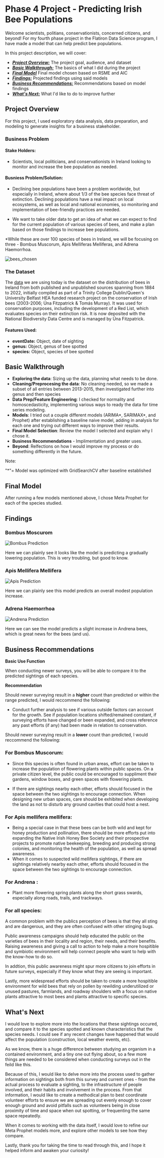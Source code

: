 # Phase 4 Project - Predicting Irish Bee Populations

Welcome scientists, politians, conservationists, concerned citizens, and beyond! For my fourth phase project in the Flatiron Data Science program, I have made a model that can help predict bee populations. 

In this project description, we will cover:

* [***Project Overview:***](#project-overview) The project goal, audience, and dataset
* [***Basic Walkthrough:***](#Walkthrough) The basics of what I did during the project
* [***Final Model***](#final_model) Final model chosen based on RSME and AIC
* [***Findings:***](#findings) Projected findings using said models
* [***Business Recommendations:***](#busrec) Recommendations based on model findings
* [***What's Next:***](#next) What I'd like to do to improve further


## Project Overview<a id='project-overview'></a>

For this project, I used exploratory data analysis, data preparation, and modeling to generate insights for a business stakeholder.

### Business Problem

#### Stake Holders:
* Scientists, local politicians, and conservationists in Ireland looking to monitor and increase the bee population as needed.

#### Busniess Problem/Solution:
* Declining bee populations have been a problem worldwide, but especially in Ireland, where about 1/3 of the bee species face threat of extinction. Declining populations have a real impact on local ecosystems, as well as local and national economies, so monitoring and implementation of bee-friendly practices are needed.

* We want to take older data to get an idea of what we can expect to find for the current population of various species of bees, and make a plan based on those findings to increase bee populations.

*While these are over 100 species of bees in Ireland, we will be focusing on three - Bombus Muscorum, Apis Melliferas Melliferas, and Adrena Haemorrhoa.

![bees_chosen](images/bees.png)

### The Dataset

The [data]("https://www.gbif.org/dataset/6eed5110-c7b8-11de-b279-d063ea754e15") we are using today is the dataset on the distribution of bees in Ireland from both published and unpublished sources spanning from 1884 to 2022, initially compiled as part of a Trinity College Dublin/Queen's University Belfast HEA funded research project on the conservation of Irish bees (2003-2006; Úna Fitzpatrick & Tomás Murray). It was used for conservation purposes, including the development of a Red List, which evaluates species on their extinction risk. It is now deposited with the National Biodiversity Data Centre and is managed by Úna Fitzpatrick.

#### Features Used:
* **eventDate:** Object, date of sighting
* **genus:** Object, genus of bee spotted
* **species:** Object, species of bee spotted

## Basic Walkthrough<a id='Walkthrough'></a>

* **Exploring the data**: Sizing up the data, planning what needs to be done.
* **Cleaning/Preprocesing the data**: No cleaning needed, so we made a subset of all entries between 2013-2015, then investigated further into genus and then species
* **Data Prep/Feature Engineering**: I checked for normality and homoscedasticity, implementing various ways to ready the data for time series modeling.
* **Models**: I tried out a couple different models (ARIMA*, SARIMAX*, and Prophet) after establishing a baseline naive model, adding in analysis for each one and trying out different ways to improve their results.
* **Final Model Selection**: Review the model I selected and explain why I chose it. 
* **Business Recommendations** - Implimentation and greater uses. 
* **Beyond**: Relfections on how I would improve my process or do something differently in the future. 

Note:

 "*"= Model was optimized with GridSearchCV after baseline established
 
## Final Model<a id='final_model'></a>

After running a few models mentioned above, I chose Meta Prophet for each of the species studied. 

## Findings <a id='findings'></a>

### Bombus Moscurom
<img src="images/Bombus_predict.png" alt="Bombus Prediction" />

Here we can plainly see it looks like the model is predicting a gradually lowering population. This is very troubling, but good to know.

### Apis Mellifera Mellifera
<img src="images/Apis_predict.png" alt="Apis Prediction" />

Here we can plainly see this model predicts an overall modest population increase.

### Adrena Haemorrhoa
<img src="images/Andrena_predict.png" alt="Andrena Prediction" />

Here we can see the model predicts a slight increase in Andrena bees, which is great news for the bees (and us).



## Business Recommendations <a id='busrec'></a>

**Basic Use Function**

When conducting newer surveys, you will be able to compare it to the predicted sightings of each species.


**Recommendation**

Should newer surveying result in a **higher** count than predicted or within the range predicted, I would reccommend the following:

* Conduct further analysis to see if various outside factors can account for the growth. See if population locations shifted/remained constant, if surveying efforts have changed or been expanded, and cross reference any past efforts (if any) had been made in relation to conservation.

Should newer surveying result in a **lower** count than predicted, I would reccommend the following:

### For Bombus Muscorum:

* Since this species is often found in urban areas, effort can be taken to increase the population of flowering plants within public spaces. On a private citizen level, the public could be encouraged to suppliment their gardens, window boxes, and green spaces with flowering plants.

* If there are sightings nearby each other, efforts should focused in the space between the two sightings to encourage connection.
When designing new urban spaces, care should be exhibited when developing the land as not to disturb any ground cavities that could host a nest.

### For Apis mellifera mellifera:

* Being a special case in that these bees can be both wild and kept for honey production and pollination, there should be more efforts put into expanding the Native Irish Honey Bee Society and their prospective projects to promote native beekeeping, breeding and producing strong colonies, and monitoring the health of the population, as well as spread awareness.
* When it comes to suspected wild mellifera sightings, if there are sightings relatively nearby each other, efforts should focused in the space between the two sightings to encourage connection.

### For Andrena :

* Plant more flowering spring plants along the short grass swards, especially along roads, trails, and trackways.

### For all species:
A common problem with the publics perception of bees is that they all sting and are dangerous, and they are often confused with other stinging bugs.

Public awareness campaigns should help educated the public on the varieties of bees in their locality and region, their needs, and their benefits. Raising awareness and giving a call to action to help make a more hospitible and symbiotic environment will help connect people who want to help with the know-how to do so.

In addtion, this public awareness might spur more citizens to join efforts in future surveys, especially if they know what they are seeing is important.

Lastly, more widespread efforts should be taken to create a more hospitible environment for wild bees that rely on pollen by rewilding underutilized or unused pastures, farmlands, and roadway shoulders with a focus on native plants attractive to most bees and plants attractive to specific species.

## What's Next<a id='next'></a>
I would love to explore more into the locations that these sightings occured, and compare it to the species spotted and known characteristics that the species needs. I could see if any recent changes have happened that would affect the population (construction, local weather events, etc).

As we know, there is a huge difference between studying an organism in a contained environment, and a tiny one out flying about, so a few more things are needed to be considered when conducting surveys out in the feild like this.

Because of this, I would like to delve more into the process used to gather information on sightings both from this survey and current ones - from the actual process to evaluate a sighting, to the infrastructure of people involved, and their habits and involvement in the process. From that information, I would like to create a methodical plan to best coordinate volunteer efforts to ensure we are spreading out evenly enough to cover enough ground and avoid pitfalls such as volunteers being in close proximity of time and space when out spotting, or frequenting the same space repeatedly.

When it comes to working with the data itself, I would love to refine our Meta Prophet models more, and explore other models to see how they compare.

Lastly, thank you for taking the time to read through this, and I hope it helped inform and awaken your curiosity!

